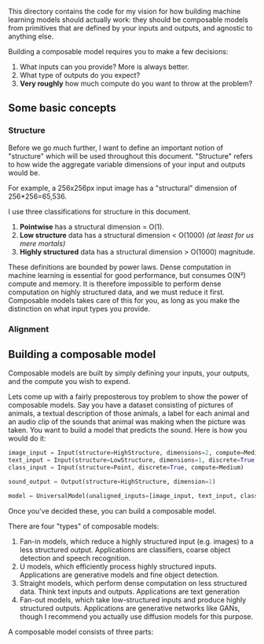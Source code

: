 This directory contains the code for my vision for how building machine learning models should actually work: they should be 
composable models from primitives that are defined by your inputs and outputs, and agnostic to anything else.

Building a composable model requires you to make a few decisions:

1. What inputs can you provide? More is always better.
2. What type of outputs do you expect?
3. **Very roughly** how much compute do you want to throw at the problem?

## Some basic concepts

### Structure

Before we go much further, I want to define an important notion of "structure" which will be used throughout this document.
"Structure" refers to how wide the aggregate variable dimensions of your input and outputs would be.

For example, a 256x256px input image has a "structural" dimension of 256*256=65,536.

I use three classifications for structure in this document. 

1. **Pointwise** has a structural dimension = O(1).
2. **Low structure** data has a structural dimension < O(1000) *(at least for us mere mortals)*
3. **Highly structured** data has a structural dimension > O(1000) magnitude.

These definitions are bounded by power laws. Dense computation in machine learning is essential for good performance,
but consumes O(N²) compute and memory. It is therefore impossible to perform dense computation on highly structured data,
and we must reduce it first. Composable models takes care of this for you, as long as you make the distinction on what
input types you provide.

### Alignment


## Building a composable model

Composable models are built by simply defining your inputs, your outputs, and the compute you wish to expend. 

Lets come up with a fairly preposterous toy problem to show the power of composable models. Say you have a dataset 
consisting of pictures of animals, a textual description of those animals, a label for each animal and an audio clip
of the sounds that animal was making when the picture was taken. You want to build a model that predicts the sound. Here
is how you would do it: 

```python
image_input = Input(structure=HighStructure, dimensions=2, compute=Medium)
text_input = Input(structure=LowStructure, dimensions=1, discrete=True, compute=High)
class_input = Input(structure=Point, discrete=True, compute=Medium)

sound_output = Output(structure=HighStructure, dimension=1)

model = UniversalModel(unaligned_inputs=[image_input, text_input, class_input], aligned_inputs=[], outputs=[sound_output], compute=Medium)
```


Once you've decided these, you can build a composable model.

There are four "types" of composable models:
1. Fan-in models, which reduce a highly structured input (e.g. images) to a less structured output. Applications are classifiers, coarse object detection and speech recognition.
2. U models, which efficiently process highly structured inputs. Applications are generative models and fine object detection.
3. Straight models, which perform dense computation on less structured data. Think text inputs and outputs. Applications are text generation
4. Fan-out models, which take low-structured inputs and produce highly structured outputs. Applications are generative networks like GANs, though I recommend you actually use diffusion models for this purpose.

A composable model consists of three parts: